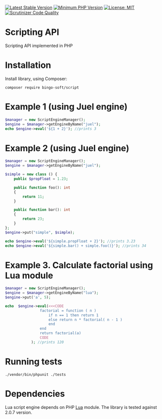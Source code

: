 [![Latest Stable Version](https://poser.pugx.org/bingo-soft/script/v/stable.png)](https://packagist.org/packages/bingo-soft/script)
[![Minimum PHP Version](https://img.shields.io/badge/php-%3E%3D%207.4-8892BF.svg)](https://php.net/)
[![License: MIT](https://img.shields.io/badge/License-MIT-green.svg)](https://opensource.org/licenses/MIT)
[![Scrutinizer Code Quality](https://scrutinizer-ci.com/g/bingo-soft/script/badges/quality-score.png?b=main)](https://scrutinizer-ci.com/g/bingo-soft/script/?branch=main)

# Scripting API

Scripting API implemented in PHP

# Installation

Install library, using Composer:

```
composer require bingo-soft/script
```

# Example 1 (using Juel engine)

```php
$manager = new ScriptEngineManager();
$engine = $manager->getEngineByName("juel");
echo $engine->eval('${1 + 2}'); //prints 3
```

# Example 2 (using Juel engine)

```php
$manager = new ScriptEngineManager();
$engine = $manager->getEngineByName("juel");

$simple = new class () {
    public $propFloat = 1.23;

    public function foo(): int
    {
        return 11;
    }

    public function bar(): int
    {
        return 23;
    }
};
$engine->put("simple", $simple);

echo $engine->eval('${simple.propFloat + 2}'); //prints 3.23
echo $engine->eval('${simple.bar() + simple.foo()}'); //prints 34
```

# Example 3. Calculate factorial using Lua module

```php
$manager = new ScriptEngineManager();
$engine = $manager->getEngineByName("lua");
$engine->put('a', 5);

echo  $engine->eval(<<<CODE
                factorial = function ( n )
                    if n == 1 then return 1
                    else return n * factorial( n - 1 )
                    end
                end
                return factorial(a)
                CODE
            ); //prints 120

```

# Running tests

```
./vendor/bin/phpunit ./tests
```

# Dependencies

Lua script engine depends on PHP [Lua](https://pecl.php.net/package/lua) module. The library is tested against 2.0.7 version.